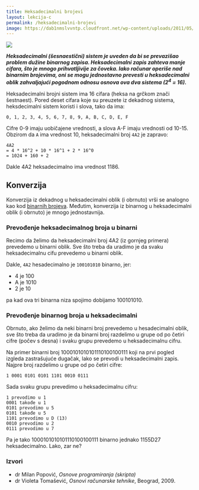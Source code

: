 ```yaml
---
title: Heksadecimalni brojevi
layout: lekcija-c
permalink: /heksadecimalni-brojevi
image: https://dab1nmslvvntp.cloudfront.net/wp-content/uploads/2011/05/color-hex-examples.png
---
```


![]({{page.image}})

***Heksadecimalni (šesnaestični) sistem je uveden da bi se prevazišao problem dužine binarnog zapisa. Heksadecimalni zapis zahteva manje cifara, što je mnogo prihvatljivije za čoveka. Iako računar operiše nad binarnim brojevima, oni se mogu jednostavno prevesti u heksadecimalni oblik zahvaljajući pogodnom odnosu osnova ova dva sistema (2<sup>4</sup> = 16).***

Heksadecimalni brojni sistem ima 16 cifara (heksa na grčkom znači šestnaest). Pored deset cifara koje su preuzete iz dekadnog sistema, heksdecimalni sistem koristi i slova, tako da ima:

```
0, 1, 2, 3, 4, 5, 6, 7, 8, 9, A, B, C, D, E, F
```

Cifre 0-9 imaju uobičajene vrednosti, a slova A-F imaju vrednosti od 10-15. Obzirom da `A` ima vrednost 10, heksadecimalni broj `4A2` je zapravo:

```
4A2
= 4 * 16^2 + 10 * 16^1 + 2 * 16^0
= 1024 + 160 + 2
```

Dakle 4A2 heksadecimalno ima vrednost 1186.

## Konverzija

Konverzija iz dekadnog u heksadecimalni oblik (i obrnuto) vrši se analogno kao kod [binarnih brojeva](/binarni-brojevi). Međutim, konverzija iz binarnog u heksadecimalni oblik (i obrnuto) je mnogo jednostavnija.

### Prevođenje heksadecimalnog broja u binarni

Recimo da želimo da heksadecimalni broj 4A2 (iz gornjeg primera) prevedemo u binarni oblik. Sve što treba da uradimo je da svaku heksadecimalnu cifu prevedemo u binarni oblik.

Dakle, `4A2` hesadecimalno je `100101010` binarno, jer:

- 4 je 100
- A je 1010
- 2 je 10

pa kad ova tri binarna niza spojimo dobijamo 100101010.

### Prevođenje binarnog broja u heksadecimalni

Obrnuto, ako želimo da neki binarni broj prevedemo u hesadecimalni oblik, sve što treba da uradimo je da binarni broj razdelimo u grupe od po četiri cifre (počev s desna) i svaku grupu prevedemo u heksadecimalnu cifru.

Na primer binarni broj 1000101010101110100100111 koji na prvi pogled izgleda zastrašujuće dugačak, lako se prevodi u heksadecimalni zapis. Najpre broj razdelimo u grupe od po četiri cifre:

```
1 0001 0101 0101 1101 0010 0111
```

Sada svaku grupu prevedimo u heksadecimalnu cifru:

```
1 prevodimo u 1
0001 takođe u 1
0101 prevodimo u 5
0101 takođe u 5
1101 prevodimo u D (13)
0010 prevodimo u 2
0111 prevodimo u 7
```

Pa je tako 1000101010101110100100111 binarno jednako 1155D27 heksadecimalno. Lako, zar ne?

### Izvori

- dr Milan Popović, *Osnove programiranja (skripta)*
- dr Violeta Tomašević, *Osnovi računarske tehnike*, Beograd, 2009.
